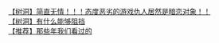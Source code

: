 [【树洞】简直无情！！！态度恶劣的游戏仇人居然是暗恋对象！！](http://tieba.baidu.com/p/3141043074?see_lz=1&pn=)   
[【树洞】有什么能够阻挡](http://tieba.baidu.com/p/3139603099?see_lz=1&pn=)   
[【推荐】那些年我们看过的](http://tieba.baidu.com/p/3140803619?see_lz=1&pn=)   
